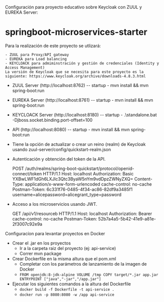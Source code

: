 Configuración para proyecto educativo sobre Keycloak con ZUUL y EUREKA Server:

# springboot-microservices-starter

Para la realización de este proyecto se utlizará:

	- ZUUL para Proxy/API gateway
	- EUREKA para Load balancing
	- KEYCLOACK para admiminstración y gestión de credenciales (Identity y Access Management)
	La versión de Keycloak que se necesita para este proyecto es la siguiente: https://www.keycloak.org/archive/downloads-4.8.3.html
	

- ZUUL Server (http://localhost:8762)
	-- startup - mvn install && mvn spring-boot:run
- EUREKA Server (http://localhost:8761) 
	-- startup - mvn install && mvn spring-boot:run
- KEYCLOACK Server (http://localhost:8180)
	-- startup - .\standalone.bat -Djboss.socket.binding.port-offset=100
- API (http://localhost:8080)
	-- startup - mvn install && mvn spring-boot:run
	
- Tiene la opción de actualizar o crear un reino (realm) de Keycloak usando zuul-server/config/quickstart-realm.json	
	
- Autenticación y obtención del token de la API.

	POST /auth/realms/spring-boot-quickstart/protocol/openid-connect/token HTTP/1.1
	Host: localhost
	Authorization: Basic YXBwLWF1dGh6LXJlc3Qtc3ByaW5nYm9vdDpzZWNyZXQ=
	Content-Type: application/x-www-form-urlencoded
	cache-control: no-cache
	Postman-Token: 6c331f76-0485-4f34-ac86-82df9a3485f1
	username=alicepassword=alicegrant_type=password
	
- Acceso a los microservicios usando JWT.

	GET /api/v1/resourceb HTTP/1.1
	Host: localhost
	Authorization: Bearer <JSON Web Token>
	cache-control: no-cache
	Postman-Token: 52b7a4a5-5b42-41e9-a81e-2f3007c92e9a

Configuracíon para levantar proyectos en Docker

   - Crear el .jar en los proyectos
        - Ir a la carpeta raiz del proyecto (ej: api-service)
        - Correr mvn package
   - Crear Dockerfile en la misma altura que el pom.xml
        - Completar con los parámetros de lanzamiento de la imagen de Docker
        - `FROM openjdk:8-jdk-alpine
          VOLUME /tmp
          COPY target/*.jar app.jar
          ENTRYPOINT ["java","-jar","/app.jar"]`
   - Ejecutar los siguientes comandos a la altura del Dockerfile
        - `docker build -f Dockerfile -t api-service . ` 
        - `docker run -p 8080:8080 -w /app api-service` 
           